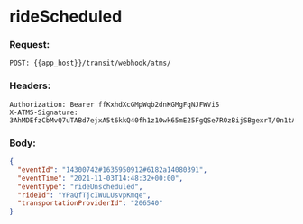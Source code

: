 # rideScheduled

### Request:

```
POST: {{app_host}}/transit/webhook/atms/
```

### Headers:

```http
Authorization: Bearer ffKxhdXcGMpWqb2dnKGMgFqNJFWViS
X-ATMS-Signature: 3AhMDEfzCbMvQ7uTABd7ejxA5t6kkQ40fh1z1Owk65mE25FgQSe7ROzBijSBgexrT/0n1tA6Kb2G5qxMvNA7Xw==
```

### Body:

```json
{
  "eventId": "14300742#1635950912#6182a14080391",
  "eventTime": "2021-11-03T14:48:32+00:00",
  "eventType": "rideUnscheduled",
  "rideId": "YPaQfTjcIWuLUsvpKmqe",
  "transportationProviderId": "206540"
}
```
